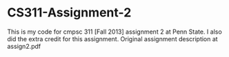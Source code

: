 CS311-Assignment-2
==================

This is my code for cmpsc 311 [Fall 2013] assignment 2 at Penn State. I also did the extra credit for this assignment. Original assignment description at assign2.pdf
